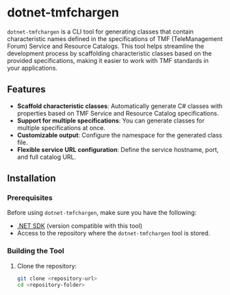 # dotnet-tmfchargen

`dotnet-tmfchargen` is a CLI tool for generating classes that contain characteristic names defined in the specifications of TMF (TeleManagement Forum) Service and Resource Catalogs. This tool helps streamline the development process by scaffolding characteristic classes based on the provided specifications, making it easier to work with TMF standards in your applications.

## Features

- **Scaffold characteristic classes**: Automatically generate C# classes with properties based on TMF Service and Resource Catalog specifications.
- **Support for multiple specifications**: You can generate classes for multiple specifications at once.
- **Customizable output**: Configure the namespace for the generated class file.
- **Flexible service URL configuration**: Define the service hostname, port, and full catalog URL.

## Installation

### Prerequisites

Before using `dotnet-tmfchargen`, make sure you have the following:

- [.NET SDK](https://dotnet.microsoft.com/download) (version compatible with this tool)
- Access to the repository where the `dotnet-tmfchargen` tool is stored.

### Building the Tool

1. Clone the repository:

   ```bash
   git clone <repository-url>
   cd <repository-folder>
